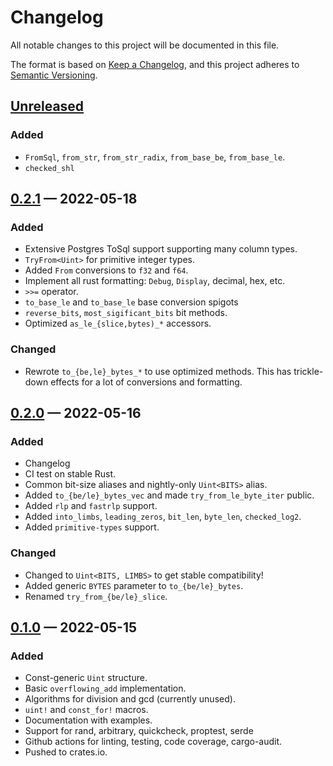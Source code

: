 # Changelog

All notable changes to this project will be documented in this file.

The format is based on [Keep a Changelog](https://keepachangelog.com/en/1.0.0/),
and this project adheres to [Semantic Versioning](https://semver.org/spec/v2.0.0.html).

<!-- Section names: Added, Changed, Deprecated, Removed, Fixed, Security -->

## [Unreleased]

### Added

- `FromSql`, `from_str`, `from_str_radix`, `from_base_be`, `from_base_le`.
- `checked_shl`

## [0.2.1] — 2022-05-18

### Added

- Extensive Postgres ToSql support supporting many column types.
- `TryFrom<Uint>` for primitive integer types.
- Added `From` conversions to `f32` and `f64`.
- Implement all rust formatting: `Debug`, `Display`, decimal, hex, etc.
- `>>=` operator.
- `to_base_le` and `to_base_le` base conversion spigots
- `reverse_bits`, `most_sigificant_bits` bit methods.
- Optimized `as_le_{slice,bytes)_*` accessors.

### Changed

- Rewrote `to_{be,le}_bytes_*` to use optimized methods. This has trickle-down
  effects for a lot of conversions and formatting.

## [0.2.0] — 2022-05-16

### Added

- Changelog
- CI test on stable Rust.
- Common bit-size aliases and nightly-only `Uint<BITS>` alias.
- Added `to_{be/le}_bytes_vec` and made `try_from_le_byte_iter` public.
- Added `rlp` and `fastrlp` support.
- Added `into_limbs`, `leading_zeros`, `bit_len`, `byte_len`, `checked_log2`.
- Added `primitive-types` support.

### Changed

- Changed to `Uint<BITS, LIMBS>` to get stable compatibility!
- Added generic `BYTES` parameter to `to_{be/le}_bytes`.
- Renamed `try_from_{be/le}_slice`.

## [0.1.0] — 2022-05-15

### Added

- Const-generic `Uint` structure.
- Basic `overflowing_add` implementation.
- Algorithms for division and gcd (currently unused).
- `uint!` and `const_for!` macros.
- Documentation with examples.
- Support for rand, arbitrary, quickcheck, proptest, serde
- Github actions for linting, testing, code coverage, cargo-audit.
- Pushed to crates.io.

<!-- links to version -->

[unreleased]: https://github.com/recmo/uint/compare/v0.2.1...HEAD
[0.2.1]: https://github.com/recmo/uint/releases/tag/v0.2.1
[0.2.0]: https://github.com/recmo/uint/releases/tag/v0.2.0
[0.1.0]: https://github.com/recmo/uint/releases/tag/v0.1.0
